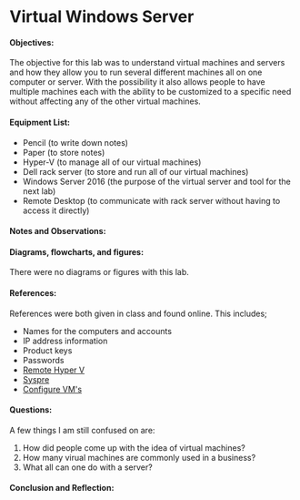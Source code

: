 <h1>Virtual Windows Server</h1>
  <h4>Objectives:</h4>
    The objective for this lab was to understand virtual machines and servers and how they allow you to run several different machines all on one computer or server. With the possibility it also allows people to have multiple machines each with the ability to be customized to a specific need without affecting any of the other virtual machines.
  <h4>Equipment List:</h4>
  <ul>
    <li>Pencil (to write down notes)</li>
    <li>Paper (to store notes)</li>
    <li>Hyper-V (to manage all of our virtual machines)</li>
    <li>Dell rack server (to store and run all of our virtual machines)</li>
    <li>Windows Server 2016 (the purpose of the virtual server and tool for the next lab)</li>
    <li>Remote Desktop (to communicate with rack server without having  to access it directly)</li>
  </ul>
  <h4>Notes and Observations:</h4>
  
  <h4>Diagrams, flowcharts, and figures:</h4>
  There were no diagrams or figures with this lab.
  <ul>
    
  </ul>
  <h4>References:</h4>
    References were both given in class and found online. This includes;
    <ul>
      <li> Names for the computers and accounts</li>
      <li> IP address information</li>
      <li> Product keys</li>
      <li> Passwords</li>
  <li><a href="https://timothygruber.com/hyper-v-2/remotely-managing-hyper-v-server-in-a-workgroup-or-non-domain/">Remote Hyper V</a></li>
  <li><a href="https://www.petri.com/using-syspre-windows-10"> Syspre</a></li>
   <li><a href="https://www.nakivo.com/blog/creating-configuring-vms-in-windows-server-2016-hyper-v/">Configure VM's</a></li>
    </ul>
  <h4>Questions:</h4>
  A few things I am still confused on are:
  <ol>
  <li> How did people come up with the idea of virtual machines?</li>
  <li> How many virual machines are commonly used in a business?</li>
  <li> What all can one do with a server?</li>
  </ol>
  <h4>Conclusion and Reflection:</h4>
  
